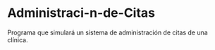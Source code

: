 # Administraci-n-de-Citas
Programa que simulará un sistema de administración de citas de una clínica. 
